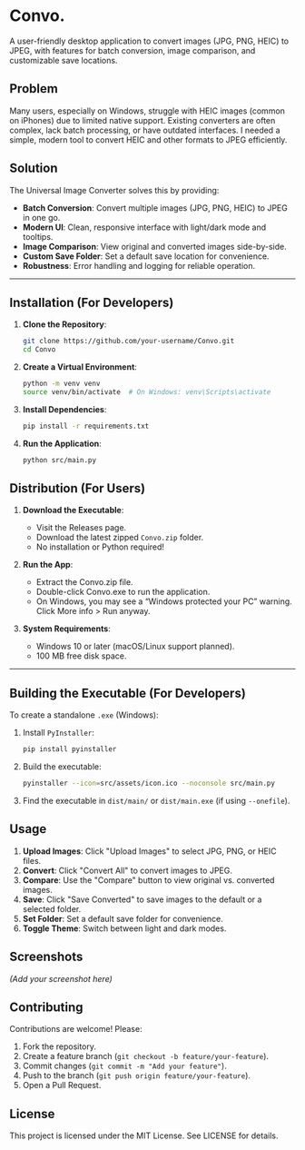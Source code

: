 # Convo.

A user-friendly desktop application to convert images (JPG, PNG, HEIC) to JPEG, with features for batch conversion, image comparison, and customizable save locations.

## Problem

Many users, especially on Windows, struggle with HEIC images (common on iPhones) due to limited native support. Existing converters are often complex, lack batch processing, or have outdated interfaces. I needed a simple, modern tool to convert HEIC and other formats to JPEG efficiently.

## Solution

The Universal Image Converter solves this by providing:

- **Batch Conversion**: Convert multiple images (JPG, PNG, HEIC) to JPEG in one go.
- **Modern UI**: Clean, responsive interface with light/dark mode and tooltips.
- **Image Comparison**: View original and converted images side-by-side.
- **Custom Save Folder**: Set a default save location for convenience.
- **Robustness**: Error handling and logging for reliable operation.

---

## Installation (For Developers)

1. **Clone the Repository**:
    ```bash
    git clone https://github.com/your-username/Convo.git
    cd Convo
    ```

2. **Create a Virtual Environment**:

   ```bash
   python -m venv venv
   source venv/bin/activate  # On Windows: venv\Scripts\activate
   ```

3. **Install Dependencies**:

   ```bash
   pip install -r requirements.txt
   ```

4. **Run the Application**:

   ```bash
   python src/main.py
   ```

## Distribution (For Users)

1. **Download the Executable**:

   - Visit the Releases page.
   - Download the latest zipped `Convo.zip` folder.
   - No installation or Python required!

2. **Run the App**:

   - Extract the Convo.zip file.
   - Double-click Convo.exe to run the application.
   - On Windows, you may see a “Windows protected your PC” warning. Click More info > Run anyway.
     
3. **System Requirements**:

   - Windows 10 or later (macOS/Linux support planned).
   - 100 MB free disk space.

---

## Building the Executable (For Developers)

To create a standalone `.exe` (Windows):

1. Install `PyInstaller`:

   ```bash
   pip install pyinstaller
2. Build the executable:

   ```bash
   pyinstaller --icon=src/assets/icon.ico --noconsole src/main.py
   ```
3. Find the executable in `dist/main/` or `dist/main.exe` (if using `--onefile`).

## Usage

1. **Upload Images**: Click "Upload Images" to select JPG, PNG, or HEIC files.
2. **Convert**: Click "Convert All" to convert images to JPEG.
3. **Compare**: Use the "Compare" button to view original vs. converted images.
4. **Save**: Click "Save Converted" to save images to the default or a selected folder.
5. **Set Folder**: Set a default save folder for convenience.
6. **Toggle Theme**: Switch between light and dark modes.

## Screenshots

*(Add your screenshot here)*

## Contributing

Contributions are welcome! Please:

1. Fork the repository.
2. Create a feature branch (`git checkout -b feature/your-feature`).
3. Commit changes (`git commit -m "Add your feature"`).
4. Push to the branch (`git push origin feature/your-feature`).
5. Open a Pull Request.

## License

This project is licensed under the MIT License. See LICENSE for details.

